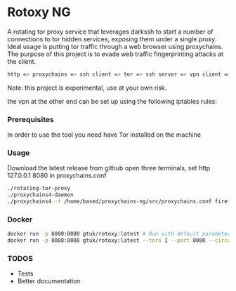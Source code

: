 # Rotoxy NG

A rotating tor proxy service that leverages darkssh to start a number of connections to tor hidden services, exposing them under a single proxy. Ideal usage is putting tor traffic through a web browser using proxychains.
The purpose of this project is to evade web traffic fingerprinting attacks at the client.
```bash
http => proxychains => ssh client => tor => ssh server => vpn client => vpn server
```
Note: this project is experimental, use at your own risk.

the vpn at the other end can be set up using the following iptables rules: 



### Prerequisites
In order to use the tool you need have Tor installed on the machine

### Usage
Download the latest release from github
open three terminals, set http	127.0.0.1 8080 in proxychains.conf
```bash
./rotating-tor-proxy
./proxychains4-daemon
./proxychains4 -f /home/based/proxychains-ng/src/proxychains.conf firefox
```
### Docker
```bash
docker run -p 8080:8080 gtuk/rotoxy:latest # Run with default parameters
docker run -p 8088:8088 gtuk/rotoxy:latest --tors 1 --port 8080 --circuitInterval 30 # Run with custom parameters
```

### TODOS
* Tests
* Better documentation

